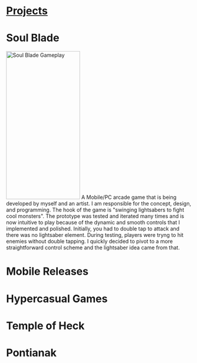 ---
---
<html lang="en">
<head>
    <meta charset="UTF-8">
    <meta http-equiv="X-UA-Compatible" content="IE=edge">
    <meta name="viewport" content="width=device-width, initial-scale=1.0">
    <link rel="stylesheet" href="style.css">
</head>
<body>
    <h1><b><u>Projects</u></b></h1>
    <h1><b>Soul Blade</b></h1>
    <div>
        <p class="game-description">
        <img class="gameplay" src="/personal-website/assets/gifs/SoulBladeGameplay.gif" alt="Soul Blade Gameplay" width="200" height="400"/>
        A Mobile/PC arcade game that is being developed by myself and an artist. I am responsible for the concept, design, and programming. The hook of the game is "swinging lightsabers to fight cool monsters". The prototype was tested and iterated many times and is now intuitive to play because of the dynamic and smooth controls that I implemented and polished. Initially, you had to double tap to attack and there was no lightsaber element. During testing, players were tryng to hit enemies without double tapping. I quickly decided to pivot to a more straightforward control scheme and the lightsaber idea came from that.
        </p>
    </div>
    <h1>Mobile Releases</h1>
    <div>
    </div>
    <h1>Hypercasual Games</h1>
    <div>
    </div>
    <h1>Temple of Heck</h1>
    <div>
    </div>
    <h1>Pontianak</h1>
    <div>
    </div>
</body>
</html>
